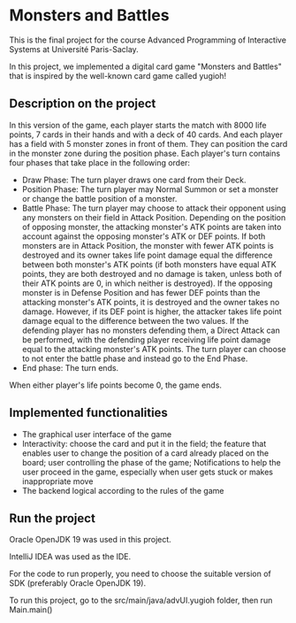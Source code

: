 # Monsters and Battles
This is the final project for the course Advanced Programming of Interactive Systems at Université Paris-Saclay. 

In this project, we implemented a digital card game "Monsters and Battles" that is inspired by the well-known card game called yugioh!

## Description on the project
In this version of the game, each player starts the match with 8000 life points, 7 cards in their hands and with a deck of 40 cards. 
And each player has a field with 5 monster zones in front of them.
They can position the card in the monster zone during the position phase.
Each player's turn contains four phases that take place in the following order:
* Draw Phase: The turn player draws one card from their Deck.
* Position Phase: The turn player may Normal Summon or set a monster or change
the battle position of a monster.
* Battle Phase: The turn player may choose to attack their opponent using any monsters on their field in Attack Position. 
Depending on the position of opposing monster, the attacking monster's ATK points are taken into account against the opposing monster's ATK or DEF points. 
If both monsters are in Attack Position, the monster with fewer ATK points is destroyed and its owner takes life point damage equal the difference between both monster's ATK points (if both monsters have equal ATK points, they are both destroyed and no damage is taken, unless both of their ATK points are 0, in which neither is destroyed). 
If the opposing monster is in Defense Position and has fewer DEF points than the attacking monster's ATK points, it is destroyed and the owner takes no damage.
However, if its DEF point is higher, the attacker takes life point damage equal to the difference between the two values. 
If the defending player has no monsters defending them, a Direct Attack can be performed, with the defending player receiving life point damage equal to the attacking monster's ATK points. 
The turn player can choose to not enter the battle phase and instead go to the End Phase.
* End phase: The turn ends.

When either player's life points become 0, the game ends.

## Implemented functionalities
* The graphical user interface of the game
* Interactivity: choose the card and put it in the field; the feature that enables user to change the position of a card already placed on the board;
user controlling the phase of the game; Notifications to help the user proceed in the game, especially when user gets stuck or makes inappropriate move
* The backend logical according to the rules of the game

## Run the project
Oracle OpenJDK 19 was used in this project.

IntelliJ IDEA was used as the IDE.

For the code to run properly, you need to choose the suitable version of SDK (preferably Oracle OpenJDK 19).

To run this project, go to the src/main/java/advUI.yugioh folder, then run Main.main()
